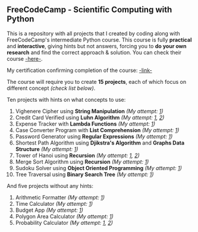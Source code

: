 ## FreeCodeCamp - Scientific Computing with Python
This is a repository with all projects that I created by coding along with FreeCodeCamp's intermediate Python course. This course is fully **practical** and **interactive**, giving hints but not answers, forcing you to **do your own research** and find the correct approach & solution. You can check their course [-here-](https://www.freecodecamp.org/learn/scientific-computing-with-python/).

My certification confirming completion of the course: [-link-](https://www.freecodecamp.org/certification/fccd97130e7-5c4d-425e-a576-408d8cfa3c64/scientific-computing-with-python-v7)
 
The course will require you to create **15 projects**, each of which focus on different concept *(check list below)*.

Ten projects with hints on what concepts to use:
1. Vighenere Cipher using **String Manipulation** *(My attempt: [1](https://github.com/rhythm2107/freecodecamp2/blob/main/password_generator.py))*
2. Credit Card Verified using **Luhn Algorithm** *(My attempt: [1](https://github.com/rhythm2107/freecodecamp2/blob/main/luhn_algorithm_mine.py), [2](https://github.com/rhythm2107/freecodecamp2/blob/main/luhn_algorithm_fcc.py))*
3. Expense Tracker with **Lambda Functions** *(My attempt: [1](https://github.com/rhythm2107/freecodecamp2/blob/main/expense_tracker.py))*
4. Case Converter Program with **List Comprehension** *(My attempt: [1](https://github.com/rhythm2107/freecodecamp2/blob/main/case_converter.py))*
5. Password Generator using **Regular Expressions** *(My attempt: [1](https://github.com/rhythm2107/freecodecamp2/blob/main/password_generator.py))*
6. Shortest Path Algorithm using **Djikstra's Algorithm** and **Graphs Data Structure** *(My attempt: [1](https://github.com/rhythm2107/freecodecamp2/blob/main/algorithm_design.py))*
7. Tower of Hanoi using **Recursion** *(My attempt: [1](https://github.com/rhythm2107/freecodecamp2/blob/main/tower_of_hanoi_iterative.py), [2](https://github.com/rhythm2107/freecodecamp2/blob/main/tower_of_hanoi_recursive.py))*
8. Merge Sort Algorithm using **Recursion** *(My attempt: [1](https://github.com/rhythm2107/freecodecamp2/blob/main/merge_sort_algo.py))*
9. Sudoku Solver using **Object Oriented Programming** *(My attempt: [1](https://github.com/rhythm2107/freecodecamp2/blob/main/sudoku_solver.py))*
10. Tree Traversal using **Binary Search Tree** *(My attempt: [1](https://github.com/rhythm2107/freecodecamp2/blob/main/tree_traversal.py))*
 
And five projects without any hints:
1. Arithmetic Formatter *(My attempt: [1](https://github.com/rhythm2107/freecodecamp2/blob/main/arithmetics_formatter.py))*
2. Time Calculator *(My attempt: [1](https://github.com/rhythm2107/freecodecamp2/blob/main/time_calculator.py))*
3. Budget App *(My attempt: [1](https://github.com/rhythm2107/freecodecamp2/blob/main/budget_tracker.py))*
4. Polygon Area Calculator *(My attempt: [1](https://github.com/rhythm2107/freecodecamp2/blob/main/shape_calculator.py))*
5. Probability Calculator *(My attempt: [1](https://github.com/rhythm2107/freecodecamp2/blob/main/probability_calculator_dict.py), [2](https://github.com/rhythm2107/freecodecamp2/blob/main/probability_calculator_list.py))*